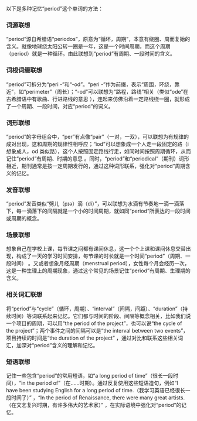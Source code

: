 以下是多种记忆“period”这个单词的方法：

### 词源联想
“period”源自希腊语“periodos”，原意为“循环，周期”，本意有绕圈、周而复始的含义。就像地球绕太阳公转一圈是一年，这是一个时间周期，而这个周期（period）就是一种循环。由此联想到“period”有周期、一段时间的含义。

### 词根词缀联想
“period”可拆分为“peri -”和“-od”。“peri -”作为前缀，表示“周围，环绕，靠近”，如“perimeter”（周长）；“-od”可以联想为“路程，路线”相关（类似“ode”在古希腊语中有歌曲、行进路线的意思 ），连起来仿佛沿着一定路线绕一圈，就形成了一个周期、一段时间，对应“period”的词义。

### 词形联想
“period”的字母组合中，“per”有点像“pair”（一对，一双），可以联想为有规律的成对出现，这和周期的规律性相呼应；“iod”可以想象成一个人走一段固定的路（i 想象成人，od 类似路），这个人按照固定路线行走，如同时间按照周期循环，从而记住“period”有周期、时期的意思 。同时，“period”和“periodical”（期刊）词形相近，期刊通常是按一定周期发行的，通过这种词形联系，强化对“period”周期含义的记忆。

### 发音联想
“period”发音类似“劈儿（pɪə）滴（di）”，可以联想为水滴有节奏地一滴一滴落下，每一滴落下的间隔就是一个小的时间周期，就如同“period”所表达的一段时间或周期的概念。

### 场景联想
想象自己在学校上课，每节课之间都有课间休息，这一个个上课和课间休息交替出现，构成了一天的学习时间安排，每节课的时长就是一个时间“period”（周期、一段时间） 。又或者想象月经周期（menstrual period），女性每个月会经历一次，这是一种生理上的周期现象，通过这个常见的场景记住“period”有周期、生理期的含义。

### 相关词汇联想
将“period”与“cycle”（循环，周期）、“interval”（间隔，间距）、“duration”（持续时间）等词联系起来记忆。它们都与时间的阶段、间隔等概念相关，比如我们说一个项目的周期，可以用“the period of the project”，也可以说“the cycle of the project”；两个事件之间的间隔可以是“the interval between two events”，项目持续的时间是“the duration of the project” ，通过对比和联系这些相关词汇，加深对“period”含义的理解和记忆。

### 短语联想
记住一些包含“period”的常用短语，如“a long period of time”（很长一段时间），“in the period of”（在……时期）。通过反复使用这些短语造句，例如“I have been studying English for a long period of time.（我学习英语已经很长一段时间了）” ，“In the period of Renaissance, there were many great artists.（在文艺复兴时期，有许多伟大的艺术家）” ，在实际语境中强化对“period”的记忆。 